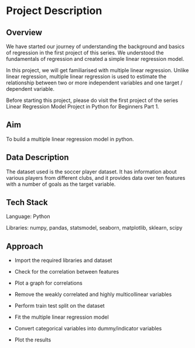 # Project Description
## Overview

We have started our journey of understanding the background and basics of regression in the first project of this series. We understood the fundamentals of regression and created a simple linear regression model.

In this project, we will get familiarised with multiple linear regression. Unlike linear regression, multiple linear regression is used to estimate the relationship between two or more independent variables and one target / dependent variable. 

Before starting this project, please do visit the first project of the series Linear Regression Model Project in Python for Beginners Part 1.

 

 

## Aim

To build a multiple linear regression model in python.

 

 

## Data Description

The dataset used is the soccer player dataset. It has information about various players from different clubs, and it provides data over ten features with a number of goals as the target variable.

 

 

## Tech Stack

Language: Python

Libraries:  numpy, pandas, statsmodel, seaborn, matplotlib, sklearn, scipy

 

 

## Approach

* Import the required libraries and dataset

* Check for the correlation between features

* Plot a graph for correlations

* Remove the weakly correlated and highly multicollinear variables

* Perform train test split on the dataset

* Fit the multiple linear regression model

* Convert categorical variables into dummy/indicator variables

* Plot the results
